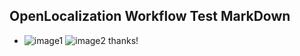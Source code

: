 ## OpenLocalization Workflow Test MarkDown
* ![image1](.\3a493698-11bd-44e8-8f90-052b4266a241.png)   ![image2](.\6a9760c8-d678-4be3-aad1-a7388f2f627f.png) 
thanks!